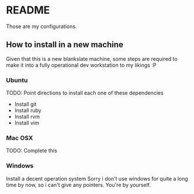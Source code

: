# README
Those are my configurations. 

## How to install in a new machine
Given that this is a new blankslate machine, some steps are required to make it into a fully operational dev workstation to my likings :P 

### Ubuntu
TODO: Point directions to install each one of these dependencies 
* Install git
* Install ruby 
* Install rvm
* Install vim 

### Mac OSX
TODO: Complete this


### Windows
<rant>Install a decent operation system </rant> Sorry i don't use windows for quite a long time by now, so i can't give any pointers. You're by yourself.

